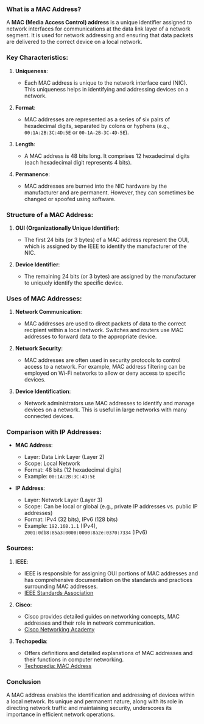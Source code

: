 ### What is a MAC Address?

A **MAC (Media Access Control) address** is a unique identifier assigned to network interfaces for communications at the data link layer of a network segment. It is used for network addressing and ensuring that data packets are delivered to the correct device on a local network.

### Key Characteristics:

1. **Uniqueness**:
   - Each MAC address is unique to the network interface card (NIC). This uniqueness helps in identifying and addressing devices on a network.

2. **Format**:
   - MAC addresses are represented as a series of six pairs of hexadecimal digits, separated by colons or hyphens (e.g., `00:1A:2B:3C:4D:5E` or `00-1A-2B-3C-4D-5E`).

3. **Length**:
   - A MAC address is 48 bits long. It comprises 12 hexadecimal digits (each hexadecimal digit represents 4 bits).

4. **Permanence**:
   - MAC addresses are burned into the NIC hardware by the manufacturer and are permanent. However, they can sometimes be changed or spoofed using software.

### Structure of a MAC Address:

1. **OUI (Organizationally Unique Identifier)**:
   - The first 24 bits (or 3 bytes) of a MAC address represent the OUI, which is assigned by the IEEE to identify the manufacturer of the NIC.

2. **Device Identifier**:
   - The remaining 24 bits (or 3 bytes) are assigned by the manufacturer to uniquely identify the specific device.

### Uses of MAC Addresses:

1. **Network Communication**:
   - MAC addresses are used to direct packets of data to the correct recipient within a local network. Switches and routers use MAC addresses to forward data to the appropriate device.

2. **Network Security**:
   - MAC addresses are often used in security protocols to control access to a network. For example, MAC address filtering can be employed on Wi-Fi networks to allow or deny access to specific devices.

3. **Device Identification**:
   - Network administrators use MAC addresses to identify and manage devices on a network. This is useful in large networks with many connected devices.

### Comparison with IP Addresses:

- **MAC Address**:
  - Layer: Data Link Layer (Layer 2)
  - Scope: Local Network
  - Format: 48 bits (12 hexadecimal digits)
  - Example: `00:1A:2B:3C:4D:5E`

- **IP Address**:
  - Layer: Network Layer (Layer 3)
  - Scope: Can be local or global (e.g., private IP addresses vs. public IP addresses)
  - Format: IPv4 (32 bits), IPv6 (128 bits)
  - Example: `192.168.1.1` (IPv4), `2001:0db8:85a3:0000:0000:8a2e:0370:7334` (IPv6)

### Sources:

1. **IEEE**:
   - IEEE is responsible for assigning OUI portions of MAC addresses and has comprehensive documentation on the standards and practices surrounding MAC addresses.
   - [IEEE Standards Association](https://standards.ieee.org/)

2. **Cisco**:
   - Cisco provides detailed guides on networking concepts,  MAC addresses and their role in network communication.
   - [Cisco Networking Academy](https://www.cisco.com/c/en/us/solutions/enterprise-networks/what-is-ethernet.html)

3. **Techopedia**:
   - Offers definitions and detailed explanations of MAC addresses and their functions in computer networking.
   - [Techopedia: MAC Address](https://www.techopedia.com/definition/5417/media-access-control-address-mac-address)

### Conclusion

A MAC address enables the identification and addressing of devices within a local network. Its unique and permanent nature, along with its role in directing network traffic and maintaining security, underscores its importance in efficient network operations.